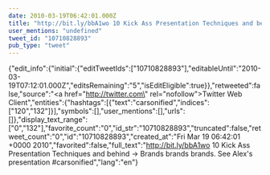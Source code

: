 ```yaml
---
date: 2010-03-19T06:42:01.000Z
title: "http://bit.ly/bbA1wo 10 Kick Ass Presentation Techniques and behind -&gt; Brands brands brands. See Alex's presentation #carsonified″"
user_mentions: "undefined"
tweet_id: "10710828893"
pub_type: "tweet"
---
```

{"edit_info":{"initial":{"editTweetIds":["10710828893"],"editableUntil":"2010-03-19T07:12:01.000Z","editsRemaining":"5","isEditEligible":true}},"retweeted":false,"source":"<a href=\"http://twitter.com\" rel=\"nofollow\">Twitter Web Client</a>","entities":{"hashtags":[{"text":"carsonified","indices":["120","132"]}],"symbols":[],"user_mentions":[],"urls":[]},"display_text_range":["0","132"],"favorite_count":"0","id_str":"10710828893","truncated":false,"retweet_count":"0","id":"10710828893","created_at":"Fri Mar 19 06:42:01 +0000 2010","favorited":false,"full_text":"http://bit.ly/bbA1wo 10 Kick Ass Presentation Techniques and behind -&gt; Brands brands brands. See Alex's presentation #carsonified","lang":"en"}
